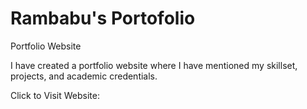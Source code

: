 # Rambabu's Portofolio
Portfolio Website

I have created a portfolio website where I have mentioned my skillset, projects, and academic credentials.

Click to Visit Website: 
